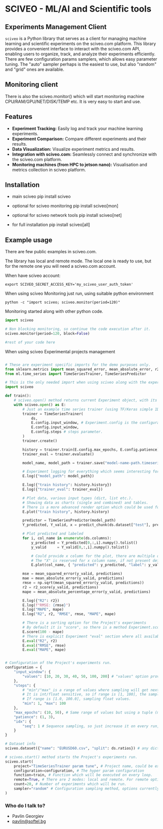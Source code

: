# SCIVEO - ML/AI and Scientific tools

## Experiments Management Client
`sciveo` is a Python library that serves as a client for managing machine learning and scientific experiments on the sciveo.com platform. This library provides a convenient interface to interact with the sciveo.com API, enabling users to organize, track, and analyze their experiments efficiently.
There are few configuration params samplers, which allows easy parameter tuning. The "auto" sampler perhaps is the easiest to use, but also
"random" and "grid" ones are available.

## Monitoring client
There is also the sciveo.monitor() which will start monitoring machine CPU/RAM/GPU/NET/DISK/TEMP etc.
It is very easy to start and use.


## Features

- **Experiment Tracking:** Easily log and track your machine learning experiments.
- **Experiment Comparison:** Compare different experiments and their results.
- **Data Visualization:** Visualize experiment metrics and results.
- **Integration with sciveo.com:** Seamlessly connect and synchronize with the sciveo.com platform.
- **Monitoring machines (from HPC to jetson nano):** Visualisation and metrics collection in sciveo platform.

## Installation

 - main sciveo
pip install sciveo

 - optional for sciveo monitoring
pip install sciveo[mon]
 - optional for sciveo network tools
pip install sciveo[net]

 - for full installation
pip install sciveo[all]

## Example usage

There are few public examples in sciveo.com.

The library has local and remote mode. The local one is ready to use, but for the remote one you will need a sciveo.com account.

When have sciveo account:
```shell
export SCIVEO_SECRET_ACCESS_KEY='my_sciveo_user_auth_token'
```

When using sciveo Monitoring just run, using suitable python environment
```shell
python -c "import sciveo; sciveo.monitor(period=120)"
```

Monitoring started along with other python code.
```python
import sciveo

# Non blocking monitoring, so continue the code execution after it.
sciveo.monitor(period=120, block=False)

#rest of your code here


```

When using sciveo Experimental projects management

```python

# These are experiment specific imports for the demo purposes only.
from sklearn.metrics import mean_squared_error, mean_absolute_error, r2_score, mean_absolute_percentage_error
from ml.time_series import TimeSeriesTrainer, TimeSeriesPredictor

# This is the only needed import when using sciveo along with the experiment-related imports
import sciveo

def train():
    # sciveo.open() method returns current Experiment object, with its configuration sample
    with sciveo.open() as E:
        # Just an example time series trainer (using TF/Keras simple 1D conv model).
        trainer = TimeSeriesTrainer(
            ds,
            E.config.input_window, # Experiment.config is the configuration, so input_window as hyper parameter.
            E.config.input_window,
            E.config.steps # steps parameter.
        )
        trainer.create()

        history = trainer.train(E.config.max_epochs, E.config.patience)
        trainer_eval = trainer.evaluate()

        model_name, model_path = trainer.save("model-name-path.timeseries")

        # Experiment logging for everything which seems interesting for the experiment.
        E.log({"model_path": model_path})

        E.log({"train history": history.history})
        E.log({"trainer_eval": trainer_eval})

        # Plot data, various input types (dict, list etc.).
        # Showing data as charts (single and combined) and tables.
        # There is a more advanced render option which could be used for tables, charts definition.
        E.plot("train history", history.history)

        predictor = TimeSeriesPredictor(model_path)
        Y_predicted, Y_valid, x = predict_chunk(ds.dataset["test"], predictor)

        # Plot predicted and labeled
        for i, col_name in enumerate(ds.columns):
            y_predicted = Y_predicted[0,:,i].numpy().tolist()
            y_valid     = Y_valid[0,:,i].numpy().tolist()

            # Could provide x column for the plot, there are multiple options like timestamps etc.
            # The "X" is reserved for x column name, if not present default range [1, N]
            E.plot(col_name, { "predicted": y_predicted, "label": y_valid, "X": x })

        mse = mean_squared_error(y_valid, predictions)
        mae = mean_absolute_error(y_valid, predictions)
        rmse = np.sqrt(mean_squared_error(y_valid, predictions))
        r2 = r2_score(y_valid, predictions)
        mape = mean_absolute_percentage_error(y_valid, predictions)

        E.log({"R2": r2})
        E.log(f"RMSE: {rmse}")
        E.log("MAPE", mape)
        E.log("R2", r2, "RMSE", rmse, "MAPE", mape)

        # There is a sorting option for the Project's experiments
        # By default it is "score", so there is a method Experiment.score() which could be used for experiments evaluation.
        E.score(100 - mape)
        # There is explicit Experiment "eval" section where all available evaluation metrics could be logged.
        E.eval("R2", r2)
        E.eval("RMSE", rmse)
        E.eval("MAPE", mape)


# Configuration of the Project's experiments run.
configuration = {
    "input_window": {
        "values": [10, 20, 30, 40, 50, 100, 200] # "values" option provides selection from a list of values.
    },
    "steps": {
        # "min"/"max" is a range of values where sampling will get next value.
        # It is int/float sensitive, so if range is [1, 100], the sampled value will be integer.
        # If range is [1.0, 100.0], sampling float values.
        "min": 1, "max": 100
    },
    "max_epochs": (10, 50), # Same range of values but using a tuple (min, max).
    "patience": (1, 3),
    "idx": {
        "seq": 1 # Sequence sampling, so just increase it on every run, could be used as experiment index.
    }
}

# Dataset info
sciveo.dataset({"name": "EURUSD60.csv", "split": ds.ratios}) # any dict with params.

# sciveo.start() method starts the Project's experiments run.
sciveo.start(
    project="TimeSeriesTrainer param tune", # Project name, could be existing or a new one.
    configuration=configuration, # The hyper param configuration
    function=train, # Function which will be executed on every loop.
    remote=True, # There are 2 modes: local and remote. For remote option there is a need of sciveo.com authentication.
    count=20, # Number of experiments which will be run.
    sampler="random" # Configuration sampling method, options currently are "random" (by default), "grid" and "auto".
)

```




### Who do I talk to? ###

* Pavlin Georgiev
* pavlin@softel.bg